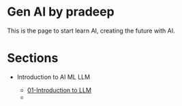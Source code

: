 # Gen AI by pradeep

This is the page to start learn AI, creating the future with AI.

# Sections

- Introduction to AI ML LLM

  - [01-Introduction to LLM](docs/What_is_LLM_and_Introduction.md)
  - 

